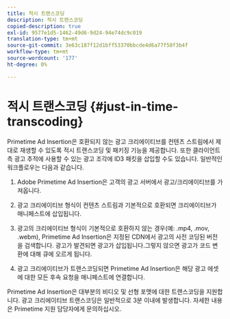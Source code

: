 ```yaml
---
title: 적시 트랜스코딩
description: 적시 트랜스코딩
copied-description: true
exl-id: 9577e1d5-1462-49d6-9d24-94e74dc9c019
translation-type: tm+mt
source-git-commit: 3e63c187f12d1bff53370bbcde4d6a77f58f3b4f
workflow-type: tm+mt
source-wordcount: '177'
ht-degree: 0%

---
```


# 적시 트랜스코딩 {#just-in-time-transcoding}

Primetime Ad Insertion은 호환되지 않는 광고 크리에이티브를 컨텐츠 스트림에서 제대로 재생할 수 있도록 적시 트랜스코딩 및 패키징 기능을 제공합니다. 또한 클라이언트측 광고 추적에 사용할 수 있는 광고 조각에 ID3 패킷을 삽입할 수도 있습니다.
일반적인 워크플로우는 다음과 같습니다.

1. Adobe Primetime Ad Insertion은 고객의 광고 서버에서 광고/크리에이티브를 가져옵니다.

1. 광고 크리에이티브 형식이 컨텐츠 스트림과 기본적으로 호환되면 크리에이티브가 매니페스트에 삽입됩니다.

1. 광고의 크리에이티브 형식이 기본적으로 호환하지 않는 경우(예: .mp4, .mov, .webm), Primetime Ad Insertion은 지정된 CDN에서 광고의 사전 코딩된 버전을 검색합니다. 광고가 발견되면 광고가 삽입됩니다.그렇지 않으면 광고가 코드 변환에 대해 큐에 오르게 됩니다.

1. 광고 크리에이티브가 트랜스코딩되면 Primetime Ad Insertion은 해당 광고 에셋에 대한 모든 후속 요청을 매니페스트에 연결합니다.

Primetime Ad Insertion은 대부분의 비디오 및 선형 포맷에 대한 트랜스코딩을 지원합니다. 광고 크리에이티브 트랜스코딩은 일반적으로 3분 이내에 발생합니다. 자세한 내용은 Primetime 지원 담당자에게 문의하십시오.
